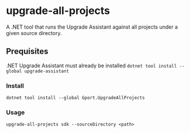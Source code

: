 # upgrade-all-projects
A .NET tool that runs the Upgrade Assistant against all projects under a given source directory.
## Prequisites
.NET Upgrade Assistant must already be installed 
```dotnet tool install --global upgrade-assistant```

### Install
```dotnet tool install --global Gport.UpgradeAllProjects```

### Usage 
```upgrade-all-projects sdk --sourceDirectory <path>```